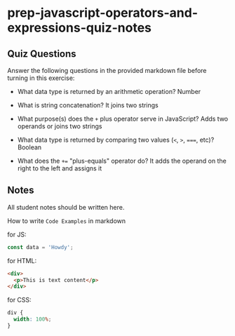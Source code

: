 # prep-javascript-operators-and-expressions-quiz-notes

## Quiz Questions

Answer the following questions in the provided markdown file before turning in this exercise:

- What data type is returned by an arithmetic operation?
  Number

- What is string concatenation?
  It joins two strings

- What purpose(s) does the `+` plus operator serve in JavaScript?
  Adds two operands or joins two strings

- What data type is returned by comparing two values (`<`, `>`, `===`, etc)?
  Boolean

- What does the `+=` "plus-equals" operator do?
  It adds the operand on the right to the left and assigns it

## Notes

All student notes should be written here.

How to write `Code Examples` in markdown

for JS:

```javascript
const data = 'Howdy';
```

for HTML:

```html
<div>
  <p>This is text content</p>
</div>
```

for CSS:

```css
div {
  width: 100%;
}
```
